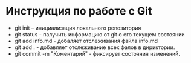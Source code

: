 # Инструкция по работе с Git

* git init – инициализация локального репозитория
* git status - палучить информацию от git о его текущем состоянии
* git add info.md - добаляет отслеживания файла info.md
* git add . - добавляет отслеживание всех фалов в дириктории.
* git commit -m "Коментарий" - фиксирует состояния изменений.